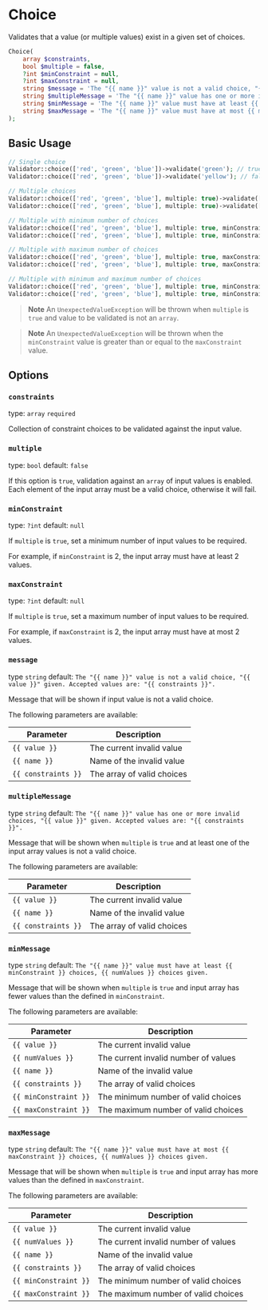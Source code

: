 # Choice

Validates that a value (or multiple values) exist in a given set of choices.

```php
Choice(
    array $constraints, 
    bool $multiple = false, 
    ?int $minConstraint = null, 
    ?int $maxConstraint = null,
    string $message = 'The "{{ name }}" value is not a valid choice, "{{ value }}" given. Accepted values are: "{{ constraints }}".';
    string $multipleMessage = 'The "{{ name }}" value has one or more invalid choices, "{{ value }}" given. Accepted values are: "{{ constraints }}".';
    string $minMessage = 'The "{{ name }}" value must have at least {{ minConstraint }} choices, {{ numValues }} choices given.';
    string $maxMessage = 'The "{{ name }}" value must have at most {{ maxConstraint }} choices, {{ numValues }} choices given.';
);
```

## Basic Usage

```php
// Single choice
Validator::choice(['red', 'green', 'blue'])->validate('green'); // true
Validator::choice(['red', 'green', 'blue'])->validate('yellow'); // false

// Multiple choices
Validator::choice(['red', 'green', 'blue'], multiple: true)->validate(['red', 'blue']); // true;
Validator::choice(['red', 'green', 'blue'], multiple: true)->validate(['red', 'yellow']); // false;

// Multiple with minimum number of choices
Validator::choice(['red', 'green', 'blue'], multiple: true, minConstraint: 2)->validate(['red', 'blue']); // true
Validator::choice(['red', 'green', 'blue'], multiple: true, minConstraint: 2)->validate(['red']); // false

// Multiple with maximum number of choices
Validator::choice(['red', 'green', 'blue'], multiple: true, maxConstraint: 2)->validate(['red', 'blue']); // true
Validator::choice(['red', 'green', 'blue'], multiple: true, maxConstraint: 2)->validate(['red', 'green', 'blue']); // false

// Multiple with minimum and maximum number of choices
Validator::choice(['red', 'green', 'blue'], multiple: true, minConstraint: 2, maxConstraint: 3)->validate(['red', 'blue']); // true
Validator::choice(['red', 'green', 'blue'], multiple: true, minConstraint: 2, maxConstraint: 3)->validate(['red']); // false
```

> **Note**
> An `UnexpectedValueException` will be thrown when `multiple` is `true` and value to be validated is not an `array`.

> **Note**
> An `UnexpectedValueException` will be thrown when the `minConstraint` value is greater than or equal to the `maxConstraint` value.

## Options

### `constraints`

type: `array` `required`

Collection of constraint choices to be validated against the input value.

### `multiple`

type: `bool` default: `false`

If this option is `true`, validation against an `array` of input values is enabled. 
Each element of the input array must be a valid choice, otherwise it will fail.

### `minConstraint`

type: `?int` default: `null`

If `multiple` is `true`, set a minimum number of input values to be required.

For example, if `minConstraint` is 2, the input array must have at least 2 values.

### `maxConstraint`

type: `?int` default: `null`

If `multiple` is `true`, set a maximum number of input values to be required.

For example, if `maxConstraint` is 2, the input array must have at most 2 values.

### `message`

type `string` default: `The "{{ name }}" value is not a valid choice, "{{ value }}" given. Accepted values are: "{{ constraints }}".`

Message that will be shown if input value is not a valid choice.

The following parameters are available:

| Parameter           | Description                |
|---------------------|----------------------------|
| `{{ value }}`       | The current invalid value  |
| `{{ name }}`        | Name of the invalid value  |
| `{{ constraints }}` | The array of valid choices |

### `multipleMessage`

type `string` default: `The "{{ name }}" value has one or more invalid choices, "{{ value }}" given. Accepted values are: "{{ constraints }}".`

Message that will be shown when `multiple` is `true` and at least one of the input array values is not a valid choice.

The following parameters are available:

| Parameter           | Description                |
|---------------------|----------------------------|
| `{{ value }}`       | The current invalid value  |
| `{{ name }}`        | Name of the invalid value  |
| `{{ constraints }}` | The array of valid choices |

### `minMessage`

type `string` default: `The "{{ name }}" value must have at least {{ minConstraint }} choices, {{ numValues }} choices given.`

Message that will be shown when `multiple` is `true` and input array has fewer values than the defined in `minConstraint`.

The following parameters are available:

| Parameter             | Description                          |
|-----------------------|--------------------------------------|
| `{{ value }}`         | The current invalid value            |
| `{{ numValues }}`     | The current invalid number of values |
| `{{ name }}`          | Name of the invalid value            |
| `{{ constraints }}`   | The array of valid choices           |
| `{{ minConstraint }}` | The minimum number of valid choices  |
| `{{ maxConstraint }}` | The maximum number of valid choices  |

### `maxMessage`

type `string` default: `The "{{ name }}" value must have at most {{ maxConstraint }} choices, {{ numValues }} choices given.`

Message that will be shown when `multiple` is `true` and input array has more values than the defined in `maxConstraint`.

The following parameters are available:

| Parameter             | Description                          |
|-----------------------|--------------------------------------|
| `{{ value }}`         | The current invalid value            |
| `{{ numValues }}`     | The current invalid number of values |
| `{{ name }}`          | Name of the invalid value            |
| `{{ constraints }}`   | The array of valid choices           |
| `{{ minConstraint }}` | The minimum number of valid choices  |
| `{{ maxConstraint }}` | The maximum number of valid choices  |